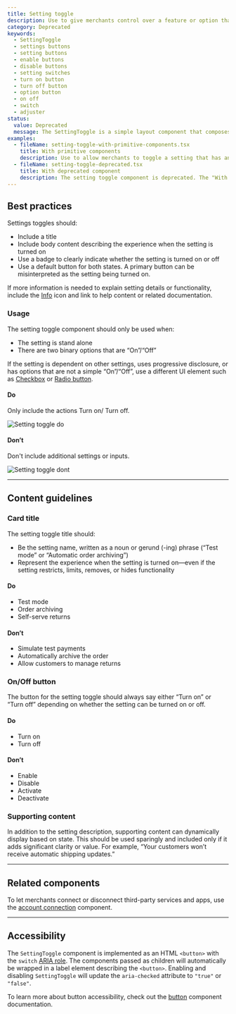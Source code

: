 ```yaml
---
title: Setting toggle
description: Use to give merchants control over a feature or option that can be turned on or off.
category: Deprecated
keywords:
  - SettingToggle
  - settings buttons
  - setting buttons
  - enable buttons
  - disable buttons
  - setting switches
  - turn on button
  - turn off button
  - option button
  - on off
  - switch
  - adjuster
status:
  value: Deprecated
  message: The SettingToggle is a simple layout component that composes its children with a button in a card. This pattern should be built using the primitive layout and typography components. See the "With primitive components" example to learn how to build setting toggles with primitive components.
examples:
  - fileName: setting-toggle-with-primitive-components.tsx
    title: With primitive components
    description: Use to allow merchants to toggle a setting that has an on or off state. Display the name of the setting and provide a description so merchants have the context needed to decide whether or not to enable the setting. This pattern is built using the layout and typography components, instead of the deprecated `SettingToggle` component.
  - fileName: setting-toggle-deprecated.tsx
    title: With deprecated component
    description: The setting toggle component is deprecated. The "With primitive components" example is the recommended way to build the setting toggle pattern.
---
```


## Best practices

Settings toggles should:

- Include a title
- Include body content describing the experience when the setting is turned on
- Use a badge to clearly indicate whether the setting is turned on or off
- Use a default button for both states. A primary button can be misinterpreted as the setting being turned on.

If more information is needed to explain setting details or functionality, include the [Info](https://polaris.shopify.com/icons?icon=InfoMinor&q=) icon and link to help content or related documentation.

### Usage

The setting toggle component should only be used when:

- The setting is stand alone
- There are two binary options that are “On”/“Off”

If the setting is dependent on other settings, uses progressive disclosure, or has options that are not a simple “On”/“Off”, use a different UI element such as [Checkbox](https://polaris.shopify.com/components/selection-and-input/checkbox) or [Radio button](https://polaris.shopify.com/components/selection-and-input/radio-button).

<DoDont>

#### Do

Only include the actions Turn on/ Turn off.

![Setting toggle do](/images/components/deprecated/setting-toggle/Do.png)

#### Don’t

Don't include additional settings or inputs.

![Setting toggle dont](/images/components/deprecated/setting-toggle/Dont.png)

</DoDont>

---

## Content guidelines

### Card title

The setting toggle title should:

- Be the setting name, written as a noun or gerund (-ing) phrase (“Test mode” or “Automatic order archiving”)
- Represent the experience when the setting is turned on—even if the setting restricts, limits, removes, or hides functionality

<DoDont>

#### Do

- Test mode
- Order archiving
- Self-serve returns

#### Don’t

- Simulate test payments
- Automatically archive the order
- Allow customers to manage returns

</DoDont>

### On/Off button

The button for the setting toggle should always say either “Turn on” or “Turn off” depending on whether the setting can be turned on or off.

<DoDont>

#### Do

- Turn on
- Turn off

#### Don’t

- Enable
- Disable
- Activate
- Deactivate

</DoDont>

### Supporting content

In addition to the setting description, supporting content can dynamically display based on state. This should be used sparingly and included only if it adds significant clarity or value. For example, “Your customers won’t receive automatic shipping updates.”

---

## Related components

To let merchants connect or disconnect third-party services and apps, use the [account connection](https://polaris.shopify.com/components/account-connection) component.

---

## Accessibility

The `SettingToggle` component is implemented as an HTML `<button>` with the `switch` [ARIA role](https://developer.mozilla.org/en-US/docs/Web/Accessibility/ARIA/Roles/switch_role).
The components passed as children will automatically be wrapped in a label element describing the `<button>`. Enabling and disabling `SettingToggle` will update the `aria-checked` attribute to `"true"` or `"false"`.

To learn more about button accessibility, check out the [button](https://polaris.shopify.com/components/actions/button) component documentation.
